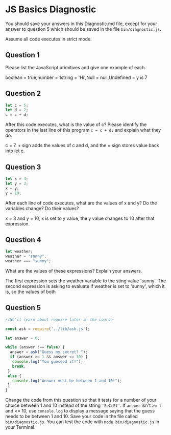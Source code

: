 # JS Basics Diagnostic

You should save your answers in this Diagnostic.md file, except for your answer to
question 5 which should be saved in the file `bin/diagnostic.js`.

Assume all code executes in strict mode.

## Question 1

Please list the JavaScript primitives and give one example of each.

boolean = true,number = 1string = 'Hi',Null = null,Undefined = y is 7

## Question 2

```js
let c = 5;
let d = 2;
c = c + d;

```

After this code executes, what is the value of c?  Please identify the operators in the last line of this program `c = c + d;` and explain what they do.

c = 7. + sign adds the values of c and d, and the = sign stores value back into let c.

## Question 3

```js
let x = 4;
let y = 3;
x = y;
y = 10;
```

After each line of code executes, what are the values of x and y?  Do the variables change?  Do their values?

x = 3 and y = 10, x is set to y value, the y value changes to 10 after that expression.



## Question 4

```js
let weather;
weather = "sunny";
weather === "sunny";
```

What are the values of these expressions?  Explain your answers.

The first expression sets the weather variable to the sting value 'sunny'.  The second expression is asking to evaluate if weather is set to 'sunny', which it is, so the values of both

## Question 5

```js
//We'll learn about require later in the course

const ask = require('../lib/ask.js');

let answer = 0;

while (answer !== false) {
  answer = ask("Guess my secret? ");
  if (answer >= 1 && answer <= 10) {
   console.log("You guessed it!");
   break;
 }
 else {
   console.log("Answer must be between 1 and 10!");
 }
}
```

Change the code from this question so that it tests for a number of your choice
between 1 and 10 instead of the string `'SeCrEt'`.  If `answer` isn't >= 1 and
<= 10, use `console.log` to display a message saying that the guess needs to
be between 1 and 10.  Save your code in the file called `bin/diagnostic.js`.
You can test the code with `node bin/diagnostic.js` in your Terminal.
